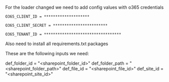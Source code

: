 For the  loader changed we need to add config values with o365 credentials

`O365_CLIENT_ID = ********************`

`O365_CLIENT_SECRET = ************************`

`O365_TENANT_ID = **********************************`

Also need to install all  requirements.txt packages

These are the following inputs we need:

def_folder_id = "<sharepoint_folder_id>"
def_folder_path = "<sharepoint_folder_path>"
def_file_id = "<sharepoint_file_id>"
def_site_id = "<sharepoint_site_id>"